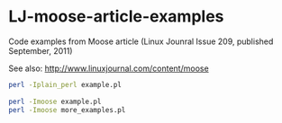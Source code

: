LJ-moose-article-examples
=========================

Code examples from Moose article (Linux Jounral Issue 209, published September, 2011)

See also: http://www.linuxjournal.com/content/moose

```bash
perl -Iplain_perl example.pl
 
perl -Imoose example.pl
perl -Imoose more_examples.pl
```
